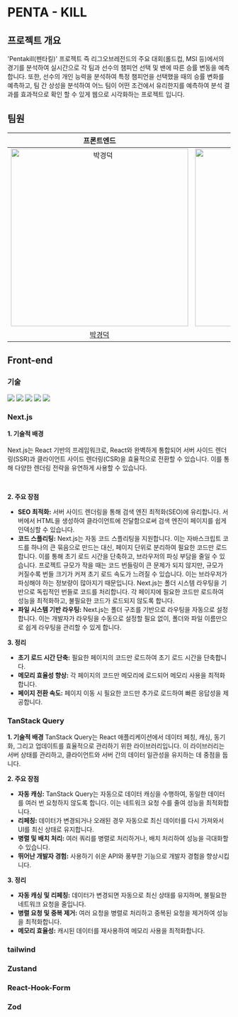 # PENTA - KILL

## 프로젝트 개요

'Pentakill(펜타킬)' 프로젝트 즉 리그오브레전드의 주요 대회(롤드컵, MSI 등)에서의 경기를 분석하여 실시간으로 각 팀과 선수의 챔피언 선택 및 밴에 따른 승률 변동을 예측합니다. 또한, 선수의 개인 능력을 분석하여 특정 챔피언을 선택했을 때의 승률 변화를 예측하고, 팀 간 상성을 분석하여 어느 팀이 어떤 조건에서 유리한지를 예측하여 분석 결과를 효과적으로 확인 할 수 있게 웹으로 시각화하는 프로젝트 입니다.

## 팀원

<table>
    <thead>
        <tr>
            <th style="text-align: center">프론트엔드</th>
            <th style="text-align: center">백엔드</th>
            <th style="text-align: center">데이터사이언스</th>
            <th style="text-align: center">데이터사이언스</th>
            <th style="text-align: center">데이터사이언스</th>
        </tr>
    </thead>
    <tbody>
        <tr>
            <td align="center"><a target="_blank" rel="noopener noreferrer nofollow" href="https://github.com/littleduck1219"><img src="https://avatars.githubusercontent.com/u/107936957?v=4" alt="박경덕" style="width: 400px;"></a></td>
            <td align="center"><a target="_blank" rel="noopener noreferrer nofollow" href="https://github.com/kss123456789"><img src="https://avatars.githubusercontent.com/u/85011923?v=4" alt="김승수" style="width: 400px;"></a></td>
            <td align="center"><a target="_blank" rel="noopener noreferrer nofollow" href="https://github.com/zaqwsx2003"><img src="https://avatars.githubusercontent.com/u/47521211?v=4" alt="전준혁" style="width: 400px; height: auto;"></a></td>
            <td align="center"><a target="_blank" rel="noopener noreferrer nofollow" href=""><img src="https://avatars.githubusercontent.com/u/83434398?v=4" alt="최태혁" style="width: 400px;"></a></td>
            <td align="center"><a target="_blank" rel="noopener noreferrer nofollow" href="https://github.com/RoomCloud"><img src="https://avatars.githubusercontent.com/u/169641401?v=4" alt="차승주" style="width: 400px;"></a></td>
        </tr>
        <tr>
            <td align="center"><a href="https://github.com/littleduck1219">박경덕</a></td>
            <td align="center"><a href="https://github.com/kss123456789">김승수</a></td>
            <td align="center"><a href="https://github.com/zaqwsx2003">전준혁</a></td>
            <td align="center"><a href="https://github.com/chlxogur">최태혁</a></td>
            <td align="center"><a href="">차승주</a></td>
        </tr>
    </tbody>
</table>

## Front-end

### 기술

<img src="https://img.shields.io/badge/Next.js-000000?style=flat-square&logo=Next.js&logoColor=white"/>
<img src="https://img.shields.io/badge/Tailwind CSS-06B6D4?style=flat-square&logo=tailwindcss&logoColor=white"/>
<img src="https://img.shields.io/badge/TanStack Query-FF4154?style=flat-square&logo=reactquery&logoColor=white"/>
<img src="https://img.shields.io/badge/reacthookform-EC5990?style=flat-square&logo=reacthookform&logoColor=white"/>
<img src="https://img.shields.io/badge/zod-3E67B1?style=flat-square&logo=zod&logoColor=white"/>

### Next.js

**1. 기술적 배경**<br>
<br>
Next.js는 React 기반의 프레임워크로, React와 완벽하게 통합되어 서버 사이드 렌더링(SSR)과 클라이언트 사이드 렌더링(CSR)을 효율적으로 전환할 수 있습니다. 이를 통해 다양한 렌더링 전략을 유연하게 사용할 수 있습니다.

<br>

**2. 주요 장점**

-   **SEO 최적화:** 서버 사이드 렌더링을 통해 검색 엔진 최적화(SEO)에 유리합니다. 서버에서 HTML을 생성하여 클라이언트에 전달함으로써 검색 엔진이 페이지를 쉽게 인덱싱할 수 있습니다.
-   **코드 스플리팅:** Next.js는 자동 코드 스플리팅을 지원합니다. 이는 자바스크립트 코드를 하나의 큰 묶음으로 만드는 대신, 페이지 단위로 분리하여 필요한 코드만 로드합니다. 이를 통해 초기 로드 시간을 단축하고, 브라우저의 파싱 부담을 줄일 수 있습니다.
    프로젝트 규모가 작을 때는 코드 번들링이 큰 문제가 되지 않지만, 규모가 커질수록 번들 크기가 커져 초기 로드 속도가 느려질 수 있습니다. 이는 브라우저가 파싱해야 하는 정보량이 많아지기 때문입니다.
    Next.js는 폴더 시스템 라우팅을 기반으로 독립적인 번들로 코드를 처리합니다. 각 페이지에 필요한 코드만 로드하여 성능을 최적화하고, 불필요한 코드가 로드되지 않도록 합니다.
-   **파일 시스템 기반 라우팅:** Next.js는 폴더 구조를 기반으로 라우팅을 자동으로 설정합니다. 이는 개발자가 라우팅을 수동으로 설정할 필요 없이, 폴더와 파일 이름만으로 쉽게 라우팅을 관리할 수 있게 합니다.

**3. 정리**

-   **초기 로드 시간 단축:** 필요한 페이지의 코드만 로드하여 초기 로드 시간을 단축합니다.
-   **메모리 효율성 향상:** 각 페이지의 코드만 메모리에 로드되어 메모리 사용을 최적화합니다.
-   **페이지 전환 속도:** 페이지 이동 시 필요한 코드만 추가로 로드하여 빠른 응답성을 제공합니다.

### TanStack Query

**1. 기술적 배경**
TanStack Query는 React 애플리케이션에서 데이터 페칭, 캐싱, 동기화, 그리고 업데이트를 효율적으로 관리하기 위한 라이브러리입니다. 이 라이브러리는 서버 상태를 관리하고, 클라이언트와 서버 간의 데이터 일관성을 유지하는 데 중점을 둡니다.

**2. 주요 장점**

-   **자동 캐싱:** TanStack Query는 자동으로 데이터 캐싱을 수행하여, 동일한 데이터를 여러 번 요청하지 않도록 합니다. 이는 네트워크 요청 수를 줄여 성능을 최적화합니다.
-   **리페칭:** 데이터가 변경되거나 오래된 경우 자동으로 최신 데이터를 다시 가져와서 UI를 최신 상태로 유지합니다.
-   **병렬 및 배치 처리:** 여러 쿼리를 병렬로 처리하거나, 배치 처리하여 성능을 극대화할 수 있습니다.
-   **뛰어난 개발자 경험:** 사용하기 쉬운 API와 풍부한 기능으로 개발자 경험을 향상시킵니다.

**3. 정리**

-   **자동 캐싱 및 리페칭:** 데이터가 변경되면 자동으로 최신 상태를 유지하며, 불필요한 네트워크 요청을 줄입니다.
-   **병렬 요청 및 중복 제거:** 여러 요청을 병렬로 처리하고 중복된 요청을 제거하여 성능을 최적화합니다.
-   **메모리 효율성:** 캐시된 데이터를 재사용하여 메모리 사용을 최적화합니다.

### tailwind

### Zustand

### React-Hook-Form

### Zod
